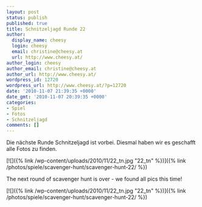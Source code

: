 ```yaml
---
layout: post
status: publish
published: true
title: Schnitzeljagd Runde 22
author:
  display_name: cheesy
  login: cheesy
  email: christine@cheesy.at
  url: http://www.cheesy.at/
author_login: cheesy
author_email: christine@cheesy.at
author_url: http://www.cheesy.at/
wordpress_id: 12720
wordpress_url: http://www.cheesy.at/?p=12720
date: '2010-11-07 21:39:35 +0000'
date_gmt: '2010-11-07 20:39:35 +0000'
categories:
- Spiel
- Fotos
- Schnitzeljagd
comments: []
---
```

<!--:de-->Die nächste Runde Schnitzeljagd ist vorbei. Diesmal haben wir es geschafft alle Fotos zu finden.
[![]({% link /wp-content/uploads/2010/11/22_tn.jpg "22\_tn" %})]({% link /photos/spiele/scavenger-hunt/scavenger-hunt-22/ %})
<!--:--><!--:en-->The next round of scavenger hunt is over - we found all pics this time!
[![]({% link /wp-content/uploads/2010/11/22_tn.jpg "22\_tn" %})]({% link /photos/spiele/scavenger-hunt/scavenger-hunt-22/ %})<!--:-->
